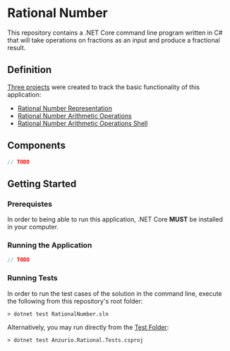# Rational Number

This repository contains a .NET Core command line program written in C# that will take operations on fractions as an input and produce a fractional result.

## Definition

[Three projects](https://github.com/anzurio/RationalNumber/projects) were created to track the basic functionality of this application:

- [Rational Number Representation](https://github.com/anzurio/RationalNumber/projects/4)
- [Rational Number Arithmetic Operations](https://github.com/anzurio/RationalNumber/projects/3)
- [Rational Number Arithmetic Operations Shell](https://github.com/anzurio/RationalNumber/projects/5)

## Components

```csharp
// TODO
```


## Getting Started

### Prerequistes

In order to being able to run this application, .NET Core **MUST** be installed in your computer.

### Running the Application

```csharp
// TODO
```

### Running Tests

In order to run the test cases of the solution in the command line, execute the following from this repository's root folder:

```
> dotnet test RationalNumber.sln
```

Alternatively, you may run directly from the [Test Folder](./Anzurio.Rational.Tests):

```
> dotnet test Anzurio.Rational.Tests.csproj
```

